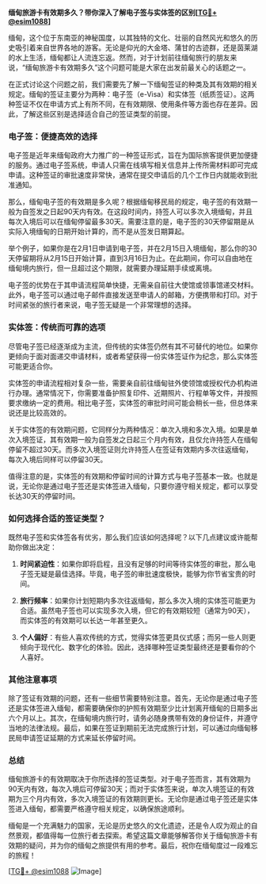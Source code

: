 **缅甸旅游卡有效期多久？带你深入了解电子签与实体签的区别[[TG💪+ @esim1088](https://t.me/s/esim1088)]**

缅甸，这个位于东南亚的神秘国度，以其独特的文化、壮丽的自然风光和悠久的历史吸引着来自世界各地的游客。无论是仰光的大金塔、蒲甘的古迹群，还是茵莱湖的水上生活，缅甸都让人流连忘返。然而，对于计划前往缅甸旅行的朋友来说，“缅甸旅游卡有效期多久”这个问题可能是大家在出发前最关心的话题之一。

在正式讨论这个问题之前，我们需要先了解一下缅甸签证的种类及其有效期的相关规定。缅甸的签证主要分为两种：电子签（e-Visa）和实体签（纸质签证）。这两种签证不仅在申请方式上有所不同，在有效期限、使用条件等方面也存在差异。因此，了解这些区别是选择适合自己的签证类型的前提。

### 电子签：便捷高效的选择

电子签是近年来缅甸政府大力推广的一种签证形式，旨在为国际旅客提供更加便捷的服务。通过电子签系统，申请人只需在线填写相关信息并上传所需材料即可完成申请。这种签证的审批速度非常快，通常在提交申请后的几个工作日内就能收到批准通知。

那么，缅甸电子签的有效期是多久呢？根据缅甸移民局的规定，电子签的有效期一般为自签发之日起90天内有效。在这段时间内，持签人可以多次入境缅甸，并且每次入境后可以在缅甸停留最多30天。需要注意的是，电子签的30天停留期是从实际入境缅甸的日期开始计算的，而不是从签发日期算起。

举个例子，如果你是在2月1日申请到电子签，并在2月15日入境缅甸，那么你的30天停留期将从2月15日开始计算，直到3月16日为止。在此期间，你可以自由地在缅甸境内旅行，但一旦超过这个期限，就需要办理延期手续或离境。

电子签的优势在于其申请流程简单快捷，无需亲自前往大使馆或领事馆递交材料。此外，电子签可以通过电子邮件直接发送至申请人的邮箱，方便携带和打印。对于时间紧张的旅行者来说，电子签无疑是一个非常理想的选择。

### 实体签：传统而可靠的选项

尽管电子签已经逐渐成为主流，但传统的实体签仍然有其不可替代的地位。如果你更倾向于面对面递交申请材料，或者希望获得一份实体签证作为纪念，那么实体签可能更适合你。

实体签的申请流程相对复杂一些，需要亲自前往缅甸驻外使领馆或授权代办机构进行办理。通常情况下，你需要准备护照复印件、近期照片、行程单等文件，并按照要求缴纳一定的费用。相比电子签，实体签的审批时间可能会稍长一些，但总体来说还是比较高效的。

关于实体签的有效期问题，它同样分为两种情况：单次入境和多次入境。如果是单次入境签证，其有效期一般为自签发之日起三个月内有效，且仅允许持签人在缅甸停留不超过30天。而多次入境签证则允许持签人在签证有效期内多次往返缅甸，每次入境后同样可以停留30天。

值得注意的是，实体签的有效期和停留时间的计算方式与电子签基本一致。也就是说，无论你是通过电子签还是实体签进入缅甸，只要你遵守相关规定，都可以享受长达30天的停留时间。

### 如何选择合适的签证类型？

既然电子签和实体签各有优劣，那么我们应该如何选择呢？以下几点建议或许能帮助你做出决定：

1. **时间紧迫性**：如果你即将启程，且没有足够的时间等待实体签的审批，那么电子签无疑是最佳选择。毕竟，电子签的审批速度极快，能够为你节省宝贵的时间。
   
2. **旅行频率**：如果你计划短期内多次往返缅甸，那么多次入境的实体签可能更为合适。虽然电子签也可以实现多次入境，但它的有效期较短（通常为90天），而实体签的有效期可以长达一年甚至更久。

3. **个人偏好**：有些人喜欢传统的方式，觉得实体签更具仪式感；而另一些人则更倾向于现代化、数字化的体验。因此，选择哪种签证类型最终还是要看你的个人喜好。

### 其他注意事项

除了签证有效期的问题，还有一些细节需要特别注意。首先，无论你是通过电子签还是实体签进入缅甸，都需要确保你的护照有效期至少比计划离开缅甸的日期多出六个月以上。其次，在缅甸境内旅行时，请务必随身携带有效的身份证件，并遵守当地的法律法规。最后，如果在签证到期前无法完成旅行计划，可以通过向缅甸移民局申请签证延期的方式来延长停留时间。

### 总结

缅甸旅游卡的有效期取决于你所选择的签证类型。对于电子签而言，其有效期为90天内有效，每次入境后可停留30天；而对于实体签来说，单次入境签证的有效期为三个月内有效，多次入境签证的有效期则更长。无论你是通过电子签还是实体签进入缅甸，都需要严格遵守相关规定，以确保旅途顺利。

缅甸是一个充满魅力的国家，无论是历史悠久的文化遗迹，还是令人叹为观止的自然景观，都值得每一位旅行者去探索。希望这篇文章能够解答你关于缅甸旅游卡有效期的疑问，并为你的缅甸之旅提供有用的参考。最后，祝你在缅甸度过一段难忘的旅程！

[[TG💪+ @esim1088](https://t.me/s/esim1088) ![Image](https://i.postimg.cc/4NQfJmqS/Snipaste-2025-05-13-00-14-12.png)]